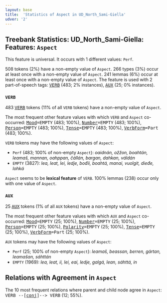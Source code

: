```yaml
---
layout: base
title:  'Statistics of Aspect in UD_North_Sami-Giella'
udver: '2'
---
```


## Treebank Statistics: UD_North_Sami-Giella: Features: `Aspect`

This feature is universal.
It occurs with 1 different values: `Perf`.

508 tokens (2%) have a non-empty value of `Aspect`.
266 types (3%) occur at least once with a non-empty value of `Aspect`.
241 lemmas (6%) occur at least once with a non-empty value of `Aspect`.
The feature is used with 2 part-of-speech tags: <tt><a href="sme_giella-pos-VERB.html">VERB</a></tt> (483; 2% instances), <tt><a href="sme_giella-pos-AUX.html">AUX</a></tt> (25; 0% instances).

### `VERB`

483 <tt><a href="sme_giella-pos-VERB.html">VERB</a></tt> tokens (11% of all `VERB` tokens) have a non-empty value of `Aspect`.

The most frequent other feature values with which `VERB` and `Aspect` co-occurred: <tt><a href="sme_giella-feat-Mood.html">Mood</a></tt><tt>=EMPTY</tt> (483; 100%), <tt><a href="sme_giella-feat-Number.html">Number</a></tt><tt>=EMPTY</tt> (483; 100%), <tt><a href="sme_giella-feat-Person.html">Person</a></tt><tt>=EMPTY</tt> (483; 100%), <tt><a href="sme_giella-feat-Tense.html">Tense</a></tt><tt>=EMPTY</tt> (483; 100%), <tt><a href="sme_giella-feat-VerbForm.html">VerbForm</a></tt><tt>=Part</tt> (483; 100%).

`VERB` tokens may have the following values of `Aspect`:

* `Perf` (483; 100% of non-empty `Aspect`): <em>oaidnán, ožžon, boahtán, leamaš, mannan, oahppan, čállán, bargan, dahkan, váldán</em>
* `EMPTY` (3827): <em>lea, leat, lei, ledje, bođii, boahtá, manai, vuolgit, dieđe, lohká</em>

`Aspect` seems to be **lexical feature** of `VERB`. 100% lemmas (238) occur only with one value of `Aspect`.

### `AUX`

25 <tt><a href="sme_giella-pos-AUX.html">AUX</a></tt> tokens (1% of all `AUX` tokens) have a non-empty value of `Aspect`.

The most frequent other feature values with which `AUX` and `Aspect` co-occurred: <tt><a href="sme_giella-feat-Mood.html">Mood</a></tt><tt>=EMPTY</tt> (25; 100%), <tt><a href="sme_giella-feat-Number.html">Number</a></tt><tt>=EMPTY</tt> (25; 100%), <tt><a href="sme_giella-feat-Person.html">Person</a></tt><tt>=EMPTY</tt> (25; 100%), <tt><a href="sme_giella-feat-Polarity.html">Polarity</a></tt><tt>=EMPTY</tt> (25; 100%), <tt><a href="sme_giella-feat-Tense.html">Tense</a></tt><tt>=EMPTY</tt> (25; 100%), <tt><a href="sme_giella-feat-VerbForm.html">VerbForm</a></tt><tt>=Part</tt> (25; 100%).

`AUX` tokens may have the following values of `Aspect`:

* `Perf` (25; 100% of non-empty `Aspect`): <em>leamaš, beassan, berren, gártan, leamašan, sáhttán</em>
* `EMPTY` (1969): <em>lea, leat, ii, lei, eai, ledje, galgá, lean, sáhttá, in</em>

## Relations with Agreement in `Aspect`

The 10 most frequent relations where parent and child node agree in `Aspect`:
<tt>VERB --[<tt><a href="sme_giella-dep-conj.html">conj</a></tt>]--> VERB</tt> (12; 55%).

